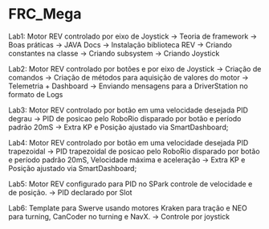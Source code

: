 # FRC_Mega

Lab1: Motor REV controlado por eixo de Joystick
-> Teoria de framework
-> Boas práticas
-> JAVA Docs
-> Instalação biblioteca REV
-> Criando constantes na classe
-> Criando subsystem
-> Criando Joystick

Lab2: Motor REV controlado por botões e por eixo de Joystick
-> Criação de comandos
-> Criação de métodos para aquisição de valores do motor
-> Telemetria + Dashboard
-> Enviando mensagens para a DriverStation no formato de Logs

Lab3: Motor REV controlado por botão em uma velocidade desejada PID degrau
-> PID de posicao pelo RoboRio disparado por botão e período padrão 20mS
	-> Extra KP e Posição ajustado via SmartDashboard;

Lab4: Motor REV controlado por botão em uma velocidade desejada PID trapezoidal
-> PID trapezoidal de posicao pelo RoboRio disparado por botão e período padrão 20mS, Velocidade máxima e aceleração
	-> Extra KP e Posição ajustado via SmartDashboard;

Lab5: Motor REV configurado para PID no SPark controle de velocidade e de posição.
-> PID declarado por Slot

Lab6: Template para Swerve usando motores Kraken para tração e NEO para turning, CanCoder no turning e NavX.
-> Controle por joystick



